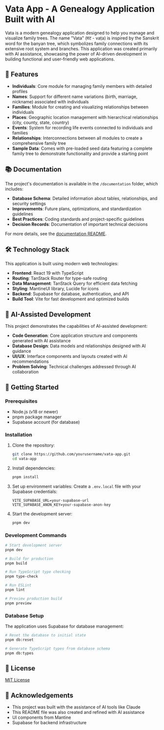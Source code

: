 # Vata App - A Genealogy Application Built with AI

Vata is a modern genealogy application designed to help you manage and visualize family trees. The name "Vata" (वट - vaṭa) is inspired by the Sanskrit word for the banyan tree, which symbolizes family connections with its extensive root system and branches. This application was created primarily with AI assistance, showcasing the power of AI-driven development in building functional and user-friendly web applications.

## 🌟 Features

- **Individuals**: Core module for managing family members with detailed profiles
- **Names**: Support for different name variations (birth, marriage, nickname) associated with individuals
- **Families**: Module for creating and visualizing relationships between individuals
- **Places**: Geographic location management with hierarchical relationships (city, county, state, country)
- **Events**: System for recording life events connected to individuals and families
- **Relationships**: Interconnections between all modules to create a comprehensive family tree
- **Sample Data**: Comes with pre-loaded seed data featuring a complete family tree to demonstrate functionality and provide a starting point

## 📚 Documentation

The project's documentation is available in the `/documentation` folder, which includes:

- **Database Schema**: Detailed information about tables, relationships, and security settings
- **Improvements**: Future plans, optimizations, and standardization guidelines
- **Best Practices**: Coding standards and project-specific guidelines
- **Decision Records**: Documentation of important technical decisions

For more details, see the [documentation README](/documentation/README.md).

## 🛠️ Technology Stack

This application is built using modern web technologies:

- **Frontend**: React 19 with TypeScript
- **Routing**: TanStack Router for type-safe routing
- **Data Management**: TanStack Query for efficient data fetching
- **Styling**: MantineUI library, Lucide for icons
- **Backend**: Supabase for database, authentication, and API
- **Build Tool**: Vite for fast development and optimized builds

## 🤖 AI-Assisted Development

This project demonstrates the capabilities of AI-assisted development:

- **Code Generation**: Core application structure and components generated with AI assistance
- **Database Design**: Data models and relationships designed with AI guidance
- **UI/UX**: Interface components and layouts created with AI recommendations
- **Problem Solving**: Technical challenges addressed through AI collaboration

## 🚀 Getting Started

### Prerequisites

- Node.js (v18 or newer)
- pnpm package manager
- Supabase account (for database)

### Installation

1. Clone the repository:

   ```bash
   git clone https://github.com/yourusername/vata-app.git
   cd vata-app
   ```

2. Install dependencies:

   ```bash
   pnpm install
   ```

3. Set up environment variables:
   Create a `.env.local` file with your Supabase credentials:

   ```
   VITE_SUPABASE_URL=your-supabase-url
   VITE_SUPABASE_ANON_KEY=your-supabase-anon-key
   ```

4. Start the development server:
   ```bash
   pnpm dev
   ```

### Development Commands

```bash
# Start development server
pnpm dev

# Build for production
pnpm build

# Run TypeScript type checking
pnpm type-check

# Run ESLint
pnpm lint

# Preview production build
pnpm preview
```

### Database Setup

The application uses Supabase for database management:

```bash
# Reset the database to initial state
pnpm db:reset

# Generate TypeScript types from database schema
pnpm db:types
```

## 📝 License

[MIT License](LICENSE)

## 🙏 Acknowledgements

- This project was built with the assistance of AI tools like Claude
- This README file was also created and refined with AI assistance
- UI components from Mantine
- Supabase for backend infrastructure
